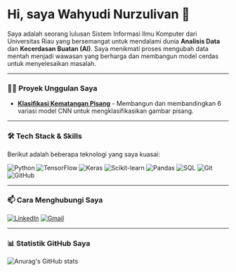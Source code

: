 # Hi, saya Wahyudi Nurzulivan 👋

Saya adalah seorang lulusan Sistem Informasi Ilmu Komputer dari Universitas Riau yang bersemangat untuk mendalami dunia **Analisis Data** dan **Kecerdasan Buatan (AI)**. Saya menikmati proses mengubah data mentah menjadi wawasan yang berharga dan membangun model cerdas untuk menyelesaikan masalah.

---

### 👨‍💻 Proyek Unggulan Saya

* [**Klasifikasi Kematangan Pisang**](https://github.com/whyd-nrzlvn/klasifikasi-pisang.git) - Membangun dan membandingkan 6 variasi model CNN untuk mengklasifikasikan gambar pisang.

---

### 🛠️ Tech Stack & Skills

Berikut adalah beberapa teknologi yang saya kuasai:

![Python](https://img.shields.io/badge/python-3670A0?style=for-the-badge&logo=python&logoColor=ffdd54)
![TensorFlow](https://img.shields.io/badge/TensorFlow-%23FF6F00.svg?style=for-the-badge&logo=TensorFlow&logoColor=white)
![Keras](https://img.shields.io/badge/Keras-%23D00000.svg?style=for-the-badge&logo=Keras&logoColor=white)
![Scikit-learn](https://img.shields.io/badge/scikit--learn-%23F7931E.svg?style=for-the-badge&logo=scikit-learn&logoColor=white)
![Pandas](https://img.shields.io/badge/pandas-%23150458.svg?style=for-the-badge&logo=pandas&logoColor=white)
![SQL](https://img.shields.io/badge/SQL-025E8C?style=for-the-badge&logo=postgresql&logoColor=white)
![Git](https://img.shields.io/badge/git-%23F05033.svg?style=for-the-badge&logo=git&logoColor=white)
![GitHub](https://img.shields.io/badge/github-%23121011.svg?style=for-the-badge&logo=github&logoColor=white)

---

### 📫 Cara Menghubungi Saya

[![LinkedIn](https://img.shields.io/badge/linkedin-%230077B5.svg?style=for-the-badge&logo=linkedin&logoColor=white)](www.linkedin.com/in/wahyudi-nurzulivan-8a764b364)
[![Gmail](https://img.shields.io/badge/Gmail-D14836?style=for-the-badge&logo=gmail&logoColor=white)](mailto:wahyunurzu@gmail.com)

---

### 📊 Statistik GitHub Saya

![Anurag's GitHub stats](https://github-readme-stats.vercel.app/api?username=USERNAME_ANDA&show_icons=true&theme=radical)
